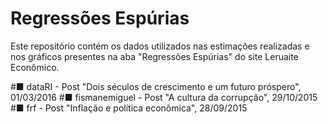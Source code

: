 # Regressões Espúrias
Este repositório contém os dados utilizados nas estimações realizadas e nos gráficos presentes na aba "Regressões Espúrias" do site Leruaite Econômico. 

#■ dataRI - Post "Dois séculos de crescimento e um futuro próspero", 01/03/2016
#■ fismanemiguel - Post "A cultura da corrupção", 29/10/2015
#■ frf - Post "Inflação e política econômica", 28/09/2015
